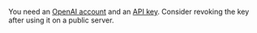 You need an [OpenAI account](https://platform.openai.com/)
and an [API key](https://platform.openai.com/account/api-keys).
Consider revoking the key after using it on a public server.
